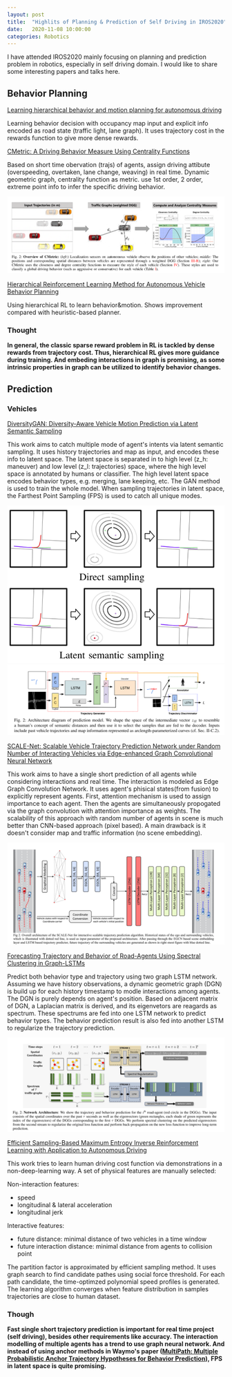 ```yaml
---
layout: post
title:  "Highlits of Planning & Prediction of Self Driving in IROS2020"
date:   2020-11-08 10:00:00
categories: Robotics
---
```


I have attended IROS2020 mainly focusing on planning and prediction problem in robotics, especially
in self driving domain. I would like to share some interesting papers and talks here.

## Behavior Planning

[Learning hierarchical behavior and motion planning for autonomous driving](https://arxiv.org/abs/2005.03863)

Learning behavior decision with occupancy map input and explicit info encoded as road state (traffic light, lane graph). It uses trajectory cost in the rewards function to give more dense rewards. 


[CMetric: A Driving Behavior Measure Using Centrality Functions](https://arxiv.org/abs/2003.04424)

Based on short time obervation (trajs) of agents, assign driving attibute (overspeeding, overtaken, lane change, weaving) in real time. Dynamic geometric graph, centrality function as metric. use 1st order, 2 order, extreme point info to infer the specific driving behavior.

![image](/assets/iros2020/5.png)

[Hierarchical Reinforcement Learning Method for Autonomous Vehicle Behavior Planning](https://arxiv.org/abs/1911.03799)

Using hierarchical RL to learn behavior&motion. Shows improvement compared with heuristic-based planner.

### Thought

**In general, the classic sparse reward problem in RL is tackled by dense rewards from trajectory cost. Thus, hierarchical RL gives more guidance during training. And embeding interactions in graph is promising, as some intrinsic properties in graph can be utilized to identify behavior changes.**


## Prediction

### Vehicles
[DiversityGAN: Diversity-Aware Vehicle Motion Prediction via Latent Semantic Sampling](https://arxiv.org/abs/1911.12736)

This work aims to catch multiple mode of agent's intents via latent semantic sampling. It uses history trajectories and map as input, and encodes these info to latent space. The latent space is separated in to high level (z_h: maneuver) and low level (z_l: trajectories) space, where the high level space is annotated by humans or classifier. The high level latent space encodes behavior types, e.g. merging, lane keeping, etc. The GAN method is used to train the whole model. When sampling trajectories in latent space, the Farthest Point Sampling (FPS) is used to catch all unique modes.

![image](/assets/iros2020/2.png)
![image](/assets/iros2020/3.png)

[SCALE-Net: Scalable Vehicle Trajectory Prediction Network under Random Number of Interacting Vehicles via Edge-enhanced Graph Convolutional Neural Network](https://arxiv.org/abs/2002.12609)

This work aims to have a single short prediction of all agents while considering interactions and real time.
The interaction is modeled as Edge Graph Convolution Network. It uses agent's phisical states(from fusion) to explicitly represent agents. First, attention mechanism is used to assign importance to each agent. Then the agents are simultaneously propogated via the graph convolution with attention importance as weights.
The scalability of this approach with random number of agents in scene is much better than CNN-based approach (pixel based). A main drawback is it doesn't consider map and traffic information (no scene embedding).

![image](/assets/iros2020/1.png)


[Forecasting Trajectory and Behavior of Road-Agents Using Spectral Clustering in Graph-LSTMs](https://arxiv.org/abs/1912.01118)

Predict both behavior type and trajectory using two graph LSTM network. Assuming we have history observations, a dynamic geometric graph (DGN) is build up for each history timestamp to modle interactions among agents. The DGN is purely depends on agent's position.
Based on adjacent matrix of DGN, a Laplacian matrix is derived, and its eigenvetors are reagards as spectrum. These spectrums are fed into one LSTM network to predict behavior types. The behavior prediction result is also fed into another LSTM to regularize the trajectory prediction.

![image](/assets/iros2020/4.png)


[Efficient Sampling-Based Maximum Entropy Inverse Reinforcement Learning with Application to Autonomous Driving](https://arxiv.org/abs/2006.13704)

This work tries to learn human driving cost function via demonstrations in a non-deep-learning way. A set of physical features are manually selected:

Non-interaction features:
- speed
- longitudinal & lateral acceleration
- longitudinal jerk

Interactive features:
- future distance: minimal distance of two vehicles in a time window
- future interaction distance: minimal distance from agents to collision point

The partition factor is approximated by efficient sampling method. It uses graph search to find candidate pathes using social force threshold. For each path candidate, the time-optimzed polynomial speed profiles is generated. The learning algorithm converges when feature distribution in samples trajectories are close to human dataset.

### Though

**Fast single short trajectory prediction is important for real time project (self driving), besides other requirements like accuracy. The interaction modelling of multiple agents has a trend to use graph neural network. And instead of using anchor methods in Waymo's paper ([MultiPath: Multiple Probabilistic Anchor Trajectory
Hypotheses for Behavior Prediction](https://arxiv.org/pdf/1910.05449.pdf)), FPS in latent space is quite promising.**